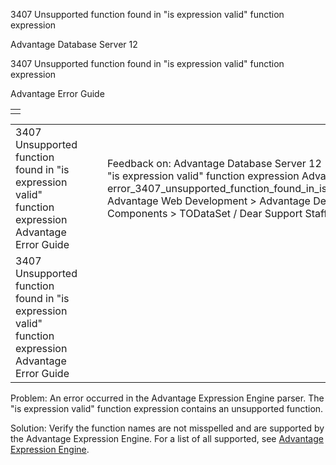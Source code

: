 3407 Unsupported function found in "is expression valid" function expression




Advantage Database Server 12  

3407 Unsupported function found in "is expression valid" function expression

Advantage Error Guide

|  |
| --- |
|  |

|  |  |  |  |  |
| --- | --- | --- | --- | --- |
| 3407 Unsupported function found in "is expression valid" function expression  Advantage Error Guide |  |  | Feedback on: Advantage Database Server 12 - 3407 Unsupported function found in "is expression valid" function expression Advantage Error Guide error\_3407\_unsupported\_function\_found\_in\_is\_expression\_valid\_function\_expression Advantage Web Development > Advantage Delphi OData Client > Delphi OData Components > TODataSet / Dear Support Staff, |  |
| 3407 Unsupported function found in "is expression valid" function expression  Advantage Error Guide |  |  |  |  |

Problem: An error occurred in the Advantage Expression Engine parser. The "is expression valid" function expression contains an unsupported function.

Solution: Verify the function names are not misspelled and are supported by the Advantage Expression Engine. For a list of all supported, see [Advantage Expression Engine](master_advantage_expression_engine.htm).